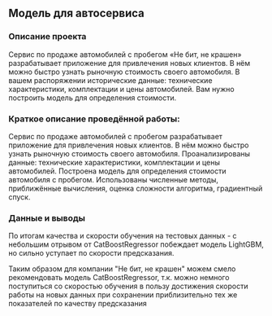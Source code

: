 ## Модель для автосервиса
### Описание проекта
Сервис по продаже автомобилей с пробегом «Не бит, не крашен» разрабатывает приложение для привлечения новых клиентов. В нём можно быстро узнать рыночную стоимость своего автомобиля. В вашем распоряжении исторические данные: технические характеристики, комплектации и цены автомобилей. Вам нужно построить модель для определения стоимости.

### Краткое описание проведённой работы:
Сервис по продаже автомобилей с пробегом разрабатывает приложение для привлечения новых клиентов. В нём можно быстро узнать рыночную стоимость своего автомобиля. Проанализированы данные: технические характеристики, комплектации и цены автомобилей. Построена модель для определения стоимости автомобиля с пробегом. Использованы численные методы, приближённые вычисления, оценка сложности алгоритма, градиентный спуск.
### Данные и выводы
По итогам качества и скорости обучения на тестовых данных - с небольшим отрывом от CatBoostRegressor побеждает модель LightGBM, но сильно уступает по скорости предсказания.

Таким образом для компании "Не бит, не крашен" можем смело рекомендовать модель CatBoostRegressor, т.к. можно немного поступиться со скоростью обучения в пользу достижения скорости работы на новых данных при сохранении приблизительно тех же показателей по качеству предсказания
